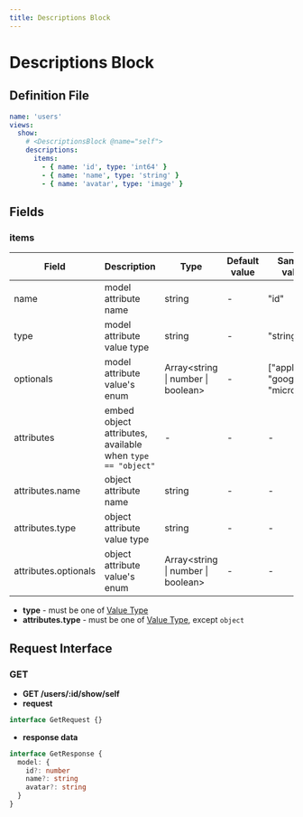 ```yaml
---
title: Descriptions Block
---
```


# Descriptions Block

## Definition File

```yml
name: 'users'
views:
  show:
    # <DescriptionsBlock @name="self">
    descriptions:
      items:
        - { name: 'id', type: 'int64' }
        - { name: 'name', type: 'string' }
        - { name: 'avatar', type: 'image' }
```

## Fields

### items

| Field                | Description                                                | Type                                | Default value | Sample value                     |
| -------------------- | ---------------------------------------------------------- | ----------------------------------- | ------------- | -------------------------------- |
| name                 | model attribute name                                       | string                              | -             | "id"                             |
| type                 | model attribute value type                                 | string                              | -             | "string"                         |
| optionals            | model attribute value's enum                               | Array\<string \| number \| boolean> | -             | ["apple", "google", "microsoft"] |
| attributes           | embed object attributes, available when `type == "object"` | -                                   | -             | -                                |
| attributes.name      | object attribute name                                      | string                              | -             | -                                |
| attributes.type      | object attribute value type                                | string                              | -             | -                                |
| attributes.optionals | object attribute value's enum                              | Array\<string \| number \| boolean> | -             | -                                |

- **type** - must be one of [Value Type](./type.md)
- **attributes.type** - must be one of [Value Type](./type.md), except `object`

## Request Interface

### GET

- **GET /users/:id/show/self**
- **request**

```ts
interface GetRequest {}
```

- **response data**

```ts
interface GetResponse {
  model: {
    id?: number
    name?: string
    avatar?: string
  }
}
```
